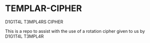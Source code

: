 # TEMPLAR-CIPHER
D1G1T4L T3MPL4RS CIPHER

This is a repo to assist with the use of a rotation cipher given to us by D1G1T4L T3MPL4R 
